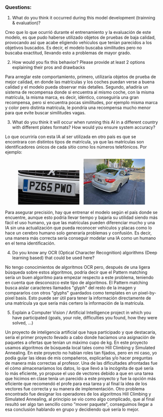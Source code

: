 ### Questions:

1. What do you think it occurred during this model development (trainning & evaluation)? 

Creo que lo que ocurrió durante el entrenamiento y la evaluación de este modelo, es que pudo haberse utilizado objetos de pruebas de baja calidad, provocando así que acabe eligiendo vehículos que tenían parecidos a los objetivos buscados. Es decir, el modelo buscaba similitudes pero no buscaba exactitud, llevando esto a problemas de mayor grado.

2. How would you fix this behavior? Please provide at least 2 options explaining their pros and drawbacks

Para arreglar este comportamiento, primero, utilizaría objetos de prueba de mejor calidad, en donde las matrículas y los coches puedan verse a buena calidad y el modelo pueda observar más detalles. Segundo, añadiría un sistema de recompensa donde si encuentra al mismo coche, con la misma matrícula, la misma marca, es decir, idéntico, conseguiría una gran recompensa, pero si encuentra pocas similitudes, por ejemplo misma marca y color pero distinta matrícula, le pondría una recompensa mucho menor para que evite buscar similitudes vagas.


3. What do you think it will occur when running this AI in a different country with different plates formats? How would you ensure system accuracy?

Lo que ocurriría con esta IA al ser utilizada en otro país es que se encontrara con distintos tipos de matrícula, ya que las matrículas son identificadores únicos de cada sitio como los números telefónicos. Por ejemplo:

<div style="text-align: center;">
  <img src="datos/plateUK.png" alt="Plate 1" width="40%" style="display: inline-block; margin-right: 2%;">
  <img src="datos/plateUS.png" alt="Plate 2" width="40%" style="display: inline-block;">
</div>

Para asegurar precisión, hay que entrenar el modelo según el país donde se encuentre, aunque esto podría llevar tiempo y bajaría su utilidad siendo más fácil el uso humano, ya que las matrículas pueden diferenciar mucho y una IA sin una actualización que pueda reconocer vehículos y placas como lo hace un cerebro humano solo generaría problemas y confusión. Es decir, una manera más correcta sería conseguir modelar una IA como un humano en el tema identificación.

4. Do you know any OCR (Optical Character Recognition) algorithms (Deep learning based) that could be used here?

No tengo conocimientos de algoritmos OCR pero, después de una ligera búsqueda sobre estos algoritmos, podría decir que el Pattern matching sería un buen algoritmo para empezar respecto a este problema, teniendo en cuenta que desconozco este tipo de algoritmos. El Pattern matching busca aislar caracteres llamados "glyph" del resto de la imagen y compararlos con otros "glyphs" guardados como templates en un pixel-by-pixel basis. Esto puede ser útil para tener la información directamente de una matrícula ya que sería más certero la información de la matrícula. 

5. Explain a Computer Vision / Artificial Intelligence project in which you have participated (goals, your role, difficulties you found, how they were solved, ...)

Un proyecto de inteligencia artificial que haya participado y que destacaría, sería el primer proyecto llevado a cabo donde hacíamos una asignación de paquetes a ofertas que tenían un máximo cupo de kg. En este proyecto usamos algoritmos de búsqueda local tales como Hill Climbing y Simulated Annealing. En este proyecto no habían roles tan fijados, pero en mi caso, yo podía guíar las ideas de mis compañeros, explicarlas y/o hacer preguntas de manera más correctas al profesor. Una de las dificultades afrontadas fue el cómo almacenaríamos los datos, lo que llevó a la incógnita de qué sería lo más eficiente, yo propuse el uso de vectores debido a que en una tarea que hicimos en clase tenía un parecido a este proyecto y fue la opción más eficiente que recomendó el profe para esa tarea y al final la idea de los vectores fue correcta y su manera de implementación. Otro problema encontrado fue designar los operadores de los algoritmos Hill Climbing y Simulated Annealing, al principio se vio como algo complicado, que al final resultó ser algo tan sencillo como "mover paquete", conseguimos llegar a esa conclusión hablando en grupo y decidiendo qué sería lo mejor.